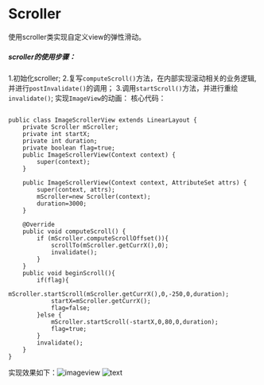 # Scroller
使用scroller类实现自定义view的弹性滑动。
##### scroller的使用步骤：
1.初始化scroller;
2.复写<code>computeScroll()</code>方法，在内部实现滚动相关的业务逻辑,并进行<code>postInvalidate()</code>的调用；
3.调用<code>startScroll()</code>方法，并进行重绘<code>invalidate()</code>;
实现<code>ImageView</code>的动画：
核心代码：
<pre><code>
public class ImageScrollerView extends LinearLayout {
    private Scroller mScroller;
    private int startX;
    private int duration;
    private boolean flag=true;
    public ImageScrollerView(Context context) {
        super(context);
    }

    public ImageScrollerView(Context context, AttributeSet attrs) {
        super(context, attrs);
        mScroller=new Scroller(context);
        duration=3000;
    }

    @Override
    public void computeScroll() {
        if (mScroller.computeScrollOffset()){
            scrollTo(mScroller.getCurrX(),0);
            invalidate();
        }
    }
    public void beginScroll(){
        if(flag){
            mScroller.startScroll(mScroller.getCurrX(),0,-250,0,duration);
            startX=mScroller.getCurrX();
            flag=false;
        }else {
            mScroller.startScroll(-startX,0,80,0,duration);
            flag=true;
        }
        invalidate();
    }
}
</code></pre>
实现效果如下：![imageview](http://)
![text](http://)